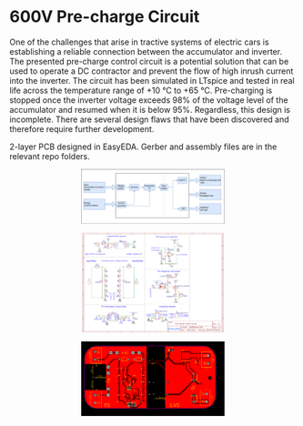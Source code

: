 # 600V Pre-charge Circuit

One of the challenges that arise in tractive systems
of electric cars is establishing a reliable connection between
the accumulator and inverter. The presented pre-charge control
circuit is a potential solution that can be used to operate a DC
contractor and prevent the flow of high inrush current into the
inverter. The circuit has been simulated in LTspice and tested
in real life across the temperature range of +10 °C to +65 °C.
Pre-charging is stopped once the inverter voltage exceeds 98%
of the voltage level of the accumulator and resumed when it is
below 95%. Regardless, this design is incomplete. There are several design flaws that have been discovered and therefore require further development.

2-layer PCB designed in EasyEDA. Gerber and assembly files are in the relevant repo folders.

<img src="misc/diagram.png"
     alt="STRF"
     style="display: block;
  margin-left: auto;
  margin-right: auto;
  width: 50%;"/>


  <img src="misc/schematic.png"
     alt="STRF"
     style="display: block;
  margin-left: auto;
  margin-right: auto;
  width: 50%;"/>


  <img src="misc/pcb.png"
     alt="STRF"
     style="display: block;
  margin-left: auto;
  margin-right: auto;
  width: 50%;"/>
